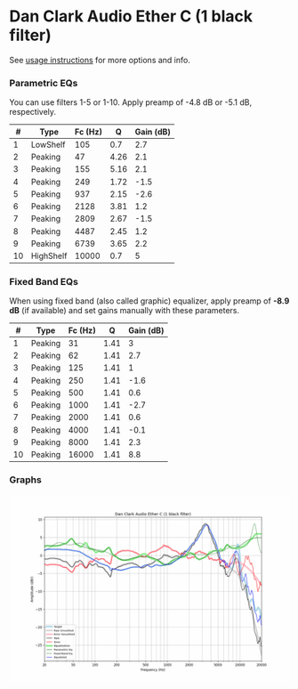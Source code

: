 # Dan Clark Audio Ether C (1 black filter)
See [usage instructions](https://github.com/jaakkopasanen/AutoEq#usage) for more options and info.

### Parametric EQs
You can use filters 1-5 or 1-10. Apply preamp of -4.8 dB or -5.1 dB, respectively.

|   # | Type      |   Fc (Hz) |    Q |   Gain (dB) |
|-----|-----------|-----------|------|-------------|
|   1 | LowShelf  |       105 | 0.7  |         2.7 |
|   2 | Peaking   |        47 | 4.26 |         2.1 |
|   3 | Peaking   |       155 | 5.16 |         2.1 |
|   4 | Peaking   |       249 | 1.72 |        -1.5 |
|   5 | Peaking   |       937 | 2.15 |        -2.6 |
|   6 | Peaking   |      2128 | 3.81 |         1.2 |
|   7 | Peaking   |      2809 | 2.67 |        -1.5 |
|   8 | Peaking   |      4487 | 2.45 |         1.2 |
|   9 | Peaking   |      6739 | 3.65 |         2.2 |
|  10 | HighShelf |     10000 | 0.7  |         5   |

### Fixed Band EQs
When using fixed band (also called graphic) equalizer, apply preamp of **-8.9 dB** (if available) and set gains manually with these parameters.

|   # | Type    |   Fc (Hz) |    Q |   Gain (dB) |
|-----|---------|-----------|------|-------------|
|   1 | Peaking |        31 | 1.41 |         3   |
|   2 | Peaking |        62 | 1.41 |         2.7 |
|   3 | Peaking |       125 | 1.41 |         1   |
|   4 | Peaking |       250 | 1.41 |        -1.6 |
|   5 | Peaking |       500 | 1.41 |         0.6 |
|   6 | Peaking |      1000 | 1.41 |        -2.7 |
|   7 | Peaking |      2000 | 1.41 |         0.6 |
|   8 | Peaking |      4000 | 1.41 |        -0.1 |
|   9 | Peaking |      8000 | 1.41 |         2.3 |
|  10 | Peaking |     16000 | 1.41 |         8.8 |

### Graphs
![](./Dan%20Clark%20Audio%20Ether%20C%20(1%20black%20filter).png)
